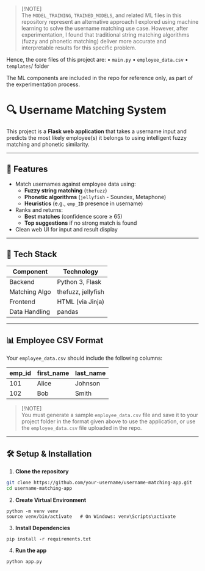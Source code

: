 > [!NOTE]\
> The `MODEL_TRAINING`, `TRAINED_MODELS`, and related ML files in this repository represent an alternative approach I explored using machine learning to solve the username matching use case. However, after experimentation, I found that traditional string matching algorithms (fuzzy and phonetic matching) deliver more accurate and interpretable results for this specific problem.

Hence, the core files of this project are:
	•	`main.py`
	•	`employee_data.csv`
	•	`templates`/ folder

The ML components are included in the repo for reference only, as part of the experimentation process.


# 🔍 Username Matching System

This project is a **Flask web application** that takes a username input and predicts the most likely employee(s) it belongs to using intelligent fuzzy matching and phonetic similarity.

---

## 🚀 Features

- Match usernames against employee data using:
  - **Fuzzy string matching** (`thefuzz`)
  - **Phonetic algorithms** (`jellyfish` - Soundex, Metaphone)
  - **Heuristics** (e.g., `emp_ID` presence in username)
- Ranks and returns:
  - **Best matches** (confidence score ≥ 65)
  - **Top suggestions** if no strong match is found
- Clean web UI for input and result display

---

## 🧠 Tech Stack

| Component     | Technology        |
|---------------|-------------------|
| Backend       | Python 3, Flask   |
| Matching Algo | thefuzz, jellyfish|
| Frontend      | HTML (via Jinja)  |
| Data Handling | pandas            |

---

## 📊 Employee CSV Format

Your `employee_data.csv` should include the following columns:

| emp_id | first_name | last_name |
|--------|------------|-----------|
| 101    | Alice      | Johnson   |
| 102    | Bob        | Smith     |

> [!NOTE]\
> You must generate a sample `employee_data.csv` file and save it to your project folder in the format given above to use the application, or use the `employee_data.csv` file uploaded in the repo.

---

## 🛠️ Setup & Installation

1. **Clone the repository**
```bash
git clone https://github.com/your-username/username-matching-app.git
cd username-matching-app
```
2. **Create Virtual Environment**
```
python -m venv venv
source venv/bin/activate   # On Windows: venv\Scripts\activate
```
3. **Install Dependencies**
```
pip install -r requirements.txt
```
4. **Run the app**

```
python app.py
```

